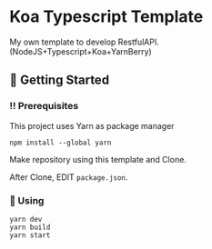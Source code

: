 # Koa Typescript Template

My own template to develop RestfulAPI. (NodeJS+Typescript+Koa+YarnBerry)

## 🧰 Getting Started
### ‼️ Prerequisites
This project uses Yarn as package manager
```shell
npm install --global yarn
```
Make repository using this template and Clone.

After Clone, EDIT `package.json`.
### 🧪 Using
```shell
yarn dev
yarn build
yarn start
```